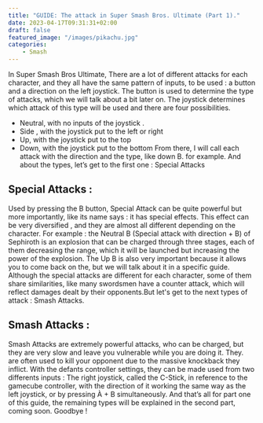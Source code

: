 ```yaml
---
title: "GUIDE: The attack in Super Smash Bros. Ultimate (Part 1)."
date: 2023-04-17T09:31:31+02:00
draft: false
featured_image: "/images/pikachu.jpg"
categories:
    - Smash
---
```


In Super Smash Bros Ultimate, There are a lot of different attacks for each character, and they all have the same pattern of inputs, to be used : a button and a direction on the left joystick. The button is used to determine the type of attacks, which we will talk about a bit later on. The joystick determines which attack of this type will be used and there are four possibilities.

-   Neutral, with no inputs of the joystick .
-   Side , with the joystick put to the left or right
-   Up, with the joystick put to the top
-   Down, with the joystick put to the bottom
    From there, I will call each attack with the direction and the type, like down B. for example. And about the types, let’s get to the first one : Special Attacks

## Special Attacks :

Used by pressing the B button, Special Attack can be quite powerful but more importantly, like its name says : it has special effects. This effect can be very diversified , and they are almost all different depending on the character. For example : the Neutral B (Special attack with direction + B) of Sephiroth is an explosion that can be charged through three stages, each of them decreasing the range, which it will be launched but increasing the power of the explosion.
The Up B is also very important because it allows you to come back on the, but we will talk about it in a specific guide. Although the special attacks are different for each character, some of them share similarities, like many swordsmen have a counter attack, which will reflect damages dealt by their opponents.But let's get to the next types of attack : Smash Attacks.

## Smash Attacks :

Smash Attacks are extremely powerful attacks, who can be charged, but they are very slow and leave you vulnerable while you are doing it. They. are often used to kill your opponent due to the massive knockback they inflict.
With the defants controller settings, they can be made used from two differents inputs :
The right joystick, called the C-Stick, in reference to the gamecube controller, with the direction of it working the same way as the left joystick, or by pressing À + B simultaneously.
And that’s all for part one of this guide, the remaining types will be explained in the second part, coming soon. Goodbye !
